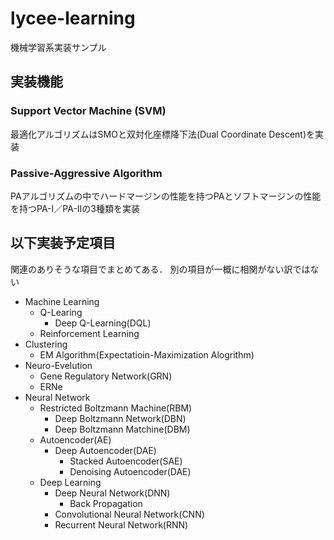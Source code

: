 # lycee-learning
機械学習系実装サンプル

## 実装機能

### Support Vector Machine (SVM)
最適化アルゴリズムはSMOと双対化座標降下法(Dual Coordinate Descent)を実装

### Passive-Aggressive Algorithm
PAアルゴリズムの中でハードマージンの性能を持つPAとソフトマージンの性能を持つPA-I／PA-IIの3種類を実装


## 以下実装予定項目
関連のありそうな項目でまとめてある．
別の項目が一概に相関がない訳ではない

* Machine Learning
  * Q-Learing
    * Deep Q-Learning(DQL)
  * Reinforcement Learning
* Clustering
  * EM Algorithm(Expectatioin-Maximization Alogrithm)
* Neuro-Evelution
  * Gene Regulatory Network(GRN)
  * ERNe
* Neural Network
  * Restricted Boltzmann Machine(RBM)
    * Deep Boltzmann Network(DBN)
    * Deep Boltzmann Matchine(DBM)
  * Autoencoder(AE)
    * Deep Autoencoder(DAE)
      * Stacked Autoencoder(SAE)
      * Denoising Autoencoder(DAE)
  * Deep Learning
    * Deep Neural Network(DNN)
      * Back Propagation
    * Convolutional Neural Network(CNN)
    * Recurrent Neural Network(RNN)
    

